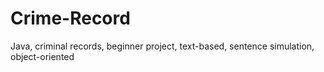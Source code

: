 # Crime-Record
 Java, criminal records, beginner project, text-based, sentence simulation, object-oriented
